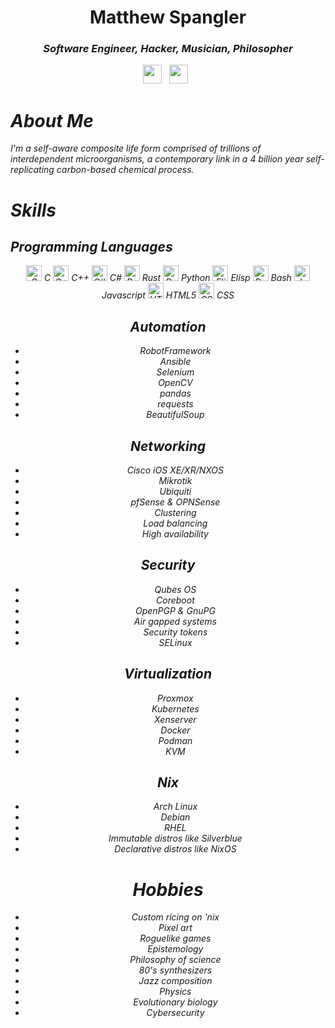 <div align='center'>
  <h1>Matthew Spangler</h1>
  <h3><i>Software Engineer, Hacker, Musician, Philosopher<i></h3>
  <a href="https://www.linkedin.com/in/mattspangler-tech/"><img height="30" src="https://skillicons.dev/icons?i=linkedin"></a>&nbsp;&nbsp;
  <a href="https://unix.stackexchange.com/users/572504/nebulasurfer/"><img height="30" src="https://skillicons.dev/icons?i=stackoverflow"></a>&nbsp;&nbsp;
</div>

# About Me
I'm a self-aware composite life form comprised of trillions of interdependent microorganisms, a contemporary link in a 4 billion year self-replicating carbon-based chemical process.

# Skills
## Programming Languages
<div align='center'>
<img title="C" height="25" src="https://skillicons.dev/icons?i=c"> C
<img title="C++" height="25" src="https://skillicons.dev/icons?i=cpp"> C++
<img title="C#" height="25" src="https://skillicons.dev/icons?i=cs"> C# 
<img title="Rust" height="25" src="https://skillicons.dev/icons?i=rust"> Rust
<img title="Python" height="25" src="https://skillicons.dev/icons?i=python"> Python
<img title="Elisp" height="25" src="https://skillicons.dev/icons?i=emacs"> Elisp   
<img title="Bash" height="25" src="https://skillicons.dev/icons?i=bash"> Bash   
<img title="Javascript" height="25" src="https://skillicons.dev/icons?i=javascript"> Javascript
<img title="HTML5" height="25" src="https://skillicons.dev/icons?i=html"> HTML5    
<img title="CSS" height="25" src="https://skillicons.dev/icons?i=css"> CSS
<div>
    
## Automation
- RobotFramework
- Ansible
- Selenium
- OpenCV
- pandas
- requests
- BeautifulSoup

## Networking
- Cisco iOS XE/XR/NXOS
- Mikrotik
- Ubiquiti
- pfSense & OPNSense
- Clustering
- Load balancing
- High availability

## Security
- Qubes OS
- Coreboot
- OpenPGP & GnuPG
- Air gapped systems
- Security tokens
- SELinux

## Virtualization
- Proxmox
- Kubernetes
- Xenserver
- Docker
- Podman
- KVM

## Nix
- Arch Linux
- Debian
- RHEL
- Immutable distros like Silverblue
- Declarative distros like NixOS

# Hobbies
- Custom ricing on 'nix
- Pixel art
- Roguelike games
- Epistemology
- Philosophy of science
- 80's synthesizers
- Jazz composition
- Physics
- Evolutionary biology
- Cybersecurity

